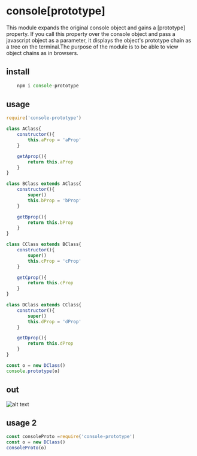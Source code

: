 # console[prototype]
This module expands the original console object and gains a [prototype] property. If you call this property over the console object and pass a javascript object as a parameter, it displays the object's prototype chain as a tree on the terminal.The purpose of the module is to be able to view object chains as in browsers.

## install
```javascript
    npm i console-prototype
```


## usage 
```javascript
require('console-prototype') 

class AClass{
    constructor(){
        this.aProp = 'aProp'
    }

    getAprop(){
        return this.aProp
    }
}

class BClass extends AClass{
    constructor(){
        super()
        this.bProp = 'bProp'
    }

    getBprop(){
        return this.bProp
    }
}

class CClass extends BClass{
    constructor(){
        super()
        this.cProp = 'cProp'
    }

    getCprop(){
        return this.cProp
    }
}

class DClass extends CClass{
    constructor(){
        super()
        this.dProp = 'dProp'
    }

    getDprop(){
        return this.dProp
    }
}

const o = new DClass()
console.prototype(o)

```
## out
![alt text](https://i.hizliresim.com/E8F7pL.png)

## usage 2
```javascript
const consoleProto =require('console-prototype') 
const o = new DClass()
consoleProto(o)
```


